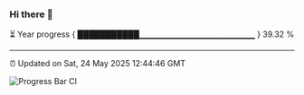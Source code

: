 ### Hi there 👋

⏳ Year progress { ███████████▁▁▁▁▁▁▁▁▁▁▁▁▁▁▁▁▁▁▁ } 39.32 %

---

⏰ Updated on Sat, 24 May 2025 12:44:46 GMT

![Progress Bar CI](https://github.com/ZhaoGui/ZhaoGui/workflows/Progress%20Bar%20CI/badge.svg)
